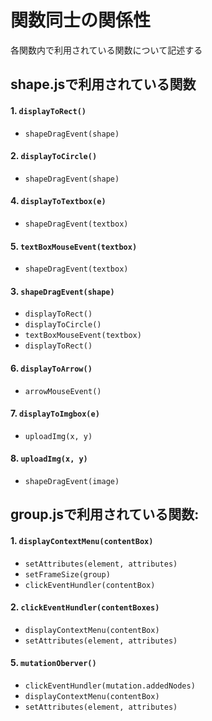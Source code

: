 # 関数同士の関係性
各関数内で利用されている関数について記述する

## shape.jsで利用されている関数

#### 1. `displayToRect()`
  - `shapeDragEvent(shape)`

#### 2. `displayToCircle()`
  - `shapeDragEvent(shape)`

#### 4. `displayToTextbox(e)`
  - `shapeDragEvent(textbox)`

#### 5. `textBoxMouseEvent(textbox)`
  - `shapeDragEvent(textbox)`

#### 3. `shapeDragEvent(shape)`
 - `displayToRect()`
 - `displayToCircle()`
 - `textBoxMouseEvent(textbox)`
 - `displayToRect()`

#### 6. `displayToArrow()`
 - `arrowMouseEvent()`

#### 7. `displayToImgbox(e)`
  - `uploadImg(x, y)`

#### 8. `uploadImg(x, y)`

  - `shapeDragEvent(image)`

## group.jsで利用されている関数:

#### 1. `displayContextMenu(contentBox)`
  - `setAttributes(element, attributes)`
  - `setFrameSize(group)`
  - `clickEventHundler(contentBox)`

#### 2. `clickEventHundler(contentBoxes)`
  - `displayContextMenu(contentBox)`
  - `setAttributes(element, attributes)`

#### 5. `mutationOberver()`
  - `clickEventHundler(mutation.addedNodes)`
  - `displayContextMenu(contentBox)`
  - `setAttributes(element, attributes)`

